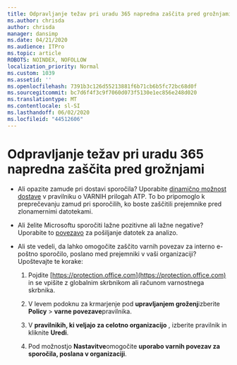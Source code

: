```yaml
---
title: Odpravljanje težav pri uradu 365 napredna zaščita pred grožnjami
ms.author: chrisda
author: chrisda
manager: dansimp
ms.date: 04/21/2020
ms.audience: ITPro
ms.topic: article
ROBOTS: NOINDEX, NOFOLLOW
localization_priority: Normal
ms.custom: 1039
ms.assetid: ''
ms.openlocfilehash: 7391b3c126d55213881f6b71cb6b5fc72bc68d0f
ms.sourcegitcommit: bc7d6f4f3c9f7060d073f5130e1ec856e248d020
ms.translationtype: MT
ms.contentlocale: sl-SI
ms.lasthandoff: 06/02/2020
ms.locfileid: "44512606"
---
```

# <a name="troubleshooting-office-365-advanced-threat-protection"></a>Odpravljanje težav pri uradu 365 napredna zaščita pred grožnjami

- Ali opazite zamude pri dostavi sporočila? Uporabite [dinamično možnost dostave](https://docs.microsoft.com/microsoft-365/security/office-365-security/dynamic-delivery-and-previewing) v pravilniku o VARNIH prilogah ATP. To bo pripomoglo k preprečevanju zamud pri sporočilih, ko boste zaščitili prejemnike pred zlonamernimi datotekami.

- Ali želite Microsoftu sporočiti lažne pozitivne ali lažne negative? Uporabite to [povezavo](https://www.microsoft.com/wdsi/filesubmission/) za pošiljanje datotek za analizo.

- Ali ste vedeli, da lahko omogočite zaščito varnih povezav za interno e-poštno sporočilo, poslano med prejemniki v vaši organizaciji? Upoštevajte te korake:

  1. Pojdite [https://protection.office.com](https://protection.office.com) in se vpišite z globalnim skrbnikom ali računom varnostnega skrbnika.

  2. V levem podoknu za krmarjenje pod **upravljanjem groženj**izberite **Policy** \> **varne povezave**pravilnika.

  3. V **pravilnikih, ki veljajo za celotno organizacijo** , izberite pravilnik in kliknite **Uredi**.

  4. Pod možnostjo **Nastavitve**omogočite **uporabo varnih povezav za sporočila, poslana v organizaciji**.
